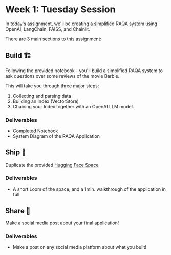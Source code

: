 # Week 1: Tuesday Session

In today's assignment, we'll be creating a simplified RAQA system using OpenAI, LangChain, FAISS, and Chainlit.

There are 3 main sections to this assignment:

## Build 🏗️

Following the provided notebook - you'll build a simplified RAQA system to ask questions over some reviews of the movie Barbie.

This will take you through three major steps: 

1. Collecting and parsing data
2. Building an Index (VectorStore)
3. Chaining your Index together with an OpenAI LLM model.

### Deliverables

- Completed Notebook
- System Diagram of the RAQA Application

## Ship 🚢

Duplicate the provided [Hugging Face Space](https://huggingface.co/spaces/ai-maker-space/Barbie-RAQA-Application-Chainlit-Demo)

### Deliverables

- A short Loom of the space, and a 1min. walkthrough of the application in full

## Share 🚀

Make a social media post about your final application!

### Deliverables

- Make a post on any social media platform about what you built!
